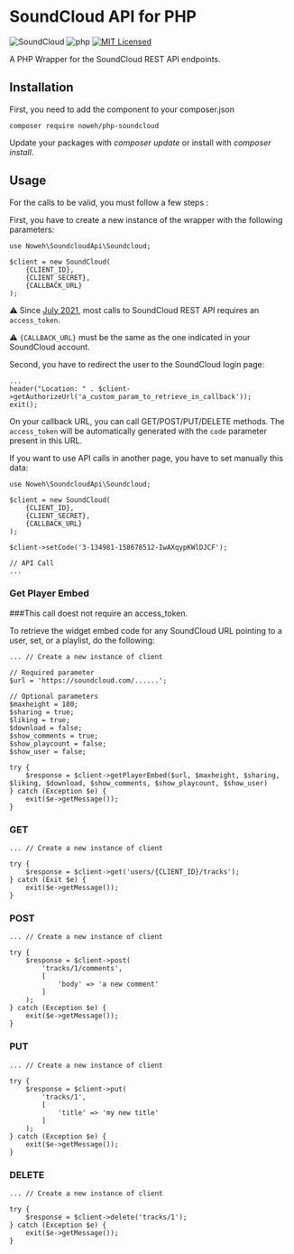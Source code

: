 # SoundCloud API for PHP

![SoundCloud](https://img.shields.io/static/v1?style=flat-square&message=SoundCloud&color=FF3300&logo=SoundCloud&logoColor=FFFFFF&label=)
![php](https://img.shields.io/badge/PHP-v7.3-828cb7.svg?style=flat-square)
[![MIT Licensed](https://img.shields.io/badge/license-MIT-brightgreen.svg?style=flat-square)](licence.md)

A PHP Wrapper for the SoundCloud REST API endpoints.

## Installation
First, you need to add the component to your composer.json
```
composer require noweh/php-soundcloud
```
Update your packages with *composer update* or install with *composer install*.

## Usage

For the calls to be valid, you must follow a few steps :


First, you have to create a new instance of the wrapper with the following parameters:

```
use Noweh\SoundcloudApi\Soundcloud;

$client = new SoundCloud(
    {CLIENT_ID},
    {CLIENT_SECRET},
    {CALLBACK_URL}
);
```

⚠️ Since [July 2021](https://developers.soundcloud.com/blog/security-updates-api), most calls to SoundCloud REST API requires an `access_token`.

⚠️ `{CALLBACK_URL}` must be the same as the one indicated in your SoundCloud account.

Second, you have to redirect the user to the SoundCloud login page:
```
...
header("Location: " . $client->getAuthorizeUrl('a_custom_param_to_retrieve_in_callback'));
exit();
```

On your callback URL, you can call GET/POST/PUT/DELETE methods. The `access_token` will be automatically generated with the `code` parameter present in this URL.

If you want to use API calls in another page, you have to set manually this data:
```
use Noweh\SoundcloudApi\Soundcloud;

$client = new SoundCloud(
    {CLIENT_ID},
    {CLIENT_SECRET},
    {CALLBACK_URL}
);

$client->setCode('3-134981-158678512-IwAXqypKWlDJCF');

// API Call
...
```


### Get Player Embed
###This call doest not require an access_token.

To retrieve the widget embed code for any SoundCloud URL pointing to a user, set, or a playlist, do the following:
```
... // Create a new instance of client

// Required parameter
$url = 'https://soundcloud.com/......';

// Optional parameters
$maxheight = 180;
$sharing = true;
$liking = true;
$download = false;
$show_comments = true;
$show_playcount = false;
$show_user = false;

try {
    $response = $client->getPlayerEmbed($url, $maxheight, $sharing, $liking, $download, $show_comments, $show_playcount, $show_user)
} catch (Exception $e) {
    exit($e->getMessage());
}
```

### GET
```
... // Create a new instance of client

try {
    $response = $client->get('users/{CLIENT_ID}/tracks');
} catch (Exit $e) {
    exit($e->getMessage());
}
```

### POST
```
... // Create a new instance of client

try {
    $response = $client->post(
        'tracks/1/comments',
        [
            'body' => 'a new comment'
        ]
    );
} catch (Exception $e) {
    exit($e->getMessage());
}
```

### PUT
```
... // Create a new instance of client

try {
    $response = $client->put(
        'tracks/1',
        [
            'title' => 'my new title'
        ]
    );
} catch (Exception $e) {
    exit($e->getMessage());
}
```

### DELETE
```
... // Create a new instance of client

try {
    $response = $client->delete('tracks/1');
} catch (Exception $e) {
    exit($e->getMessage());
}
```
